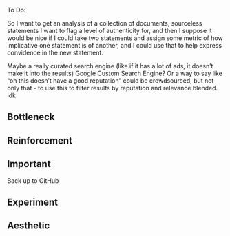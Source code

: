 To Do:

So I want to get an analysis of a collection of documents, sourceless statements I want to flag a level of authenticity for, and then I suppose it would be nice if I could take two statements and assign some metric of how implicative one statement is of another, and I could use that to help express convidence in the new statement. 



Maybe a really curated search engine (like if it has a lot of ads, it doesn’t make it into the results) Google Custom Search Engine? Or a way to say like “oh this doesn’t have a good reputation” could be crowdsourced, but not only that - to use this to filter results by reputation and relevance blended. idk

## Bottleneck

## Reinforcement

## Important
Back up to GitHub

## Experiment

## Aesthetic

